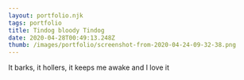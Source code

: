 ```yaml
---
layout: portfolio.njk
tags: portfolio
title: Tindog bloody Tindog
date: 2020-04-28T00:49:13.248Z
thumb: /images/portfolio/screenshot-from-2020-04-24-09-32-38.png
---
```

It barks, it hollers, it keeps me awake and I love it